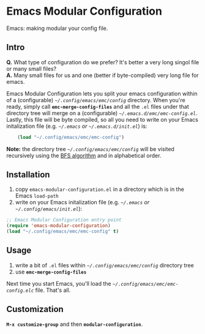 Emacs Modular Configuration
===========================

Emacs: making modular your config file.

Intro
-----

**Q.** What type of configuration do we prefer? It's better a very long singol file or many small files?<br />
**A.** Many small files for us and one (better if byte-compiled) very long file for emacs.

Emacs Modular Configuration lets you split your emacs configuration within of a (configurable) *`~/.config/emacs/emc/config`* directory. When you're ready, simply call **`emc-merge-config-files`** and all the `.el` files under that directory tree will merge on a (configurable) *`~/.emacs.d/emc/emc-config.el`*. Lastly, this file will be byte compiled, so all you need to write on your Emacs initalization file (e.g. *`~/.emacs` or `~/.emacs.d/init.el`*) is:

```lisp
    (load "~/.config/emacs/emc/emc-config")
```

**Note:** the directory tree *`~/.config/emacs/emc/config`* will be visited recursively using the [BFS algorithm](https://en.wikipedia.org/wiki/Breadth-first_search) and in alphabetical order.

Installation
------------

1. copy `emacs-modular-configuration.el` in a directory which is in the Emacs `load-path`
2. write on your Emacs initalization file (e.g. *`~/.emacs` or `~/.config/emacs/init.el`*):

```lisp
;; Emacs Modular Configuration entry point
(require 'emacs-modular-configuration)
(load "~/.config/emacs/emc/emc-config" t)
```

Usage
-----

1. write a bit of `.el` files within *`~/.config/emacs/emc/config`* directory tree
2. use **`emc-merge-config-files`**

Next time you start Emacs, you'll load the *`~/.config/emacs/emc/emc-config.elc`* file. That's all.

Customization
-------------

**`M-x customize-group`** and then **`modular-configuration`**.
